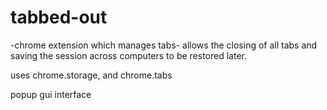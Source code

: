 tabbed-out
==========

-chrome extension which manages tabs-
allows the closing of all tabs and saving the session across computers to be restored later.


uses chrome.storage,  and chrome.tabs 

popup gui interface

